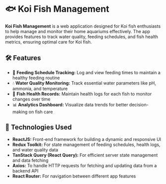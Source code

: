 # 🐟 Koi Fish Management

**Koi Fish Management** is a web application designed for Koi fish enthusiasts to help manage and monitor their home aquariums effectively. The app provides features to track water quality, feeding schedules, and fish health metrics, ensuring optimal care for Koi fish.

## 🛠️ Features

- 📅 **Feeding Schedule Tracking:** Log and view feeding times to maintain a healthy feeding routine
- 💧 **Water Quality Monitoring:** Track essential water parameters like pH, ammonia, and temperature
- 📝 **Fish Health Records:** Maintain health logs for each fish to monitor changes over time
- 📊 **Analytics Dashboard:** Visualize data trends for better decision-making on fish care

## 🧰 Technologies Used

- **ReactJS:** Front-end framework for building a dynamic and responsive UI
- **Redux Toolkit:** For state management of feeding schedules, health logs, and water quality data
- **TanStack Query (React Query):** For efficient server state management and data fetching
- **Axios:** To handle HTTP requests for fetching and updating data from a backend API
- **React Router:** For navigation between different app features
